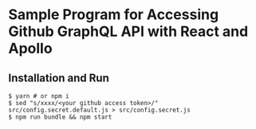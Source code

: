 # Sample Program for Accessing Github GraphQL API with React and Apollo

## Installation and Run

```
$ yarn # or npm i
$ sed "s/xxxx/<your github access token>/" src/config.secret.default.js > src/config.secret.js
$ npm run bundle && npm start
```

